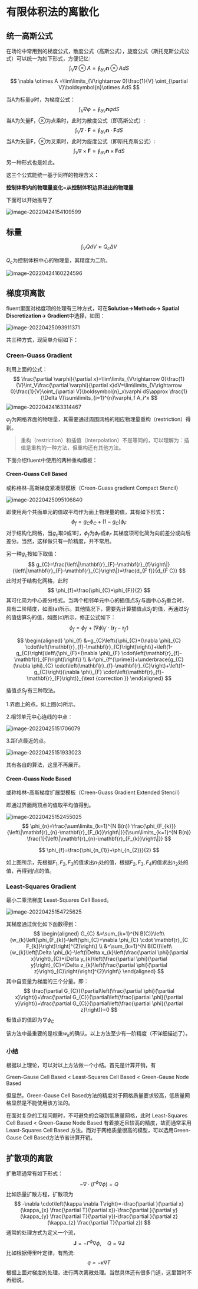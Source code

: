 # 有限体积法的离散化



## 统一高斯公式

在场论中常用到的梯度公式，散度公式（高斯公式），旋度公式（斯托克斯公式公式）可以统一为如下形式，方便记忆:
$$
\int_V\nabla \otimes A =\oint_{\partial V}\boldsymbol{n}\otimes AdS
$$

$$
\nabla \otimes A =\lim\limits_{V\rightarrow 0}\frac{1}{V} \oint_{\partial V}\boldsymbol{n}\otimes AdS
$$

当A为标量$\varphi$时，为梯度公式：
$$
\int_V\nabla\varphi =\oint_{\partial V}\boldsymbol{n}\varphi dS
$$
当A为矢量$\boldsymbol{F}$，$\otimes$为点乘时，此时为散度公式（即高斯公式）:
$$
\int_V\nabla\cdot\boldsymbol{F} =\oint_{\partial V}\boldsymbol{n}\cdot\boldsymbol{F} dS
$$
当A为矢量$\boldsymbol{F}$，$\otimes$为叉乘时，此时为旋度公式（即斯托克斯公式）:
$$
\int_V\nabla\times\boldsymbol{F} =\oint_{\partial V}\boldsymbol{n}\times\boldsymbol{F} dS
$$
另一种形式也是如此。

这三个公式能统一基于同样的物理含义：

**控制体积内的物理量变化=从控制体积边界进出的物理量**

下面可以开始推导了

![image-20220424154109599](https://s2.loli.net/2022/04/24/T6xcLzeE1YVjHtN.png)

## 标量

$$
\int_V QdV\approx Q_c\Delta V
$$

$Q_c$为控制体积中心的物理量，其精度为二阶。

![image-20220424160224596](https://s2.loli.net/2022/04/24/J5Vg9Lc61Zki3YH.png)

## 梯度项离散

fluent里面对梯度项的处理有三种方式，可在**Solution->Methods-> Spatial Discretization-> Gradient**中选择，如图：

![image-20220425093911371](https://s2.loli.net/2022/04/25/3puIk8Sw7sCqGyZ.png)

共三种方式，现简单介绍如下：

### Creen-Guass Gradient

利用上面的公式：
$$
\frac{\partial \varphi}{\partial x}=\lim\limits_{V\rightarrow 0}\frac{1}{V}\int_V\frac{\partial \varphi}{\partial x}dV=\lim\limits_{V\rightarrow 0}\frac{1}{V}\oint_{\partial V}\boldsymbol{n}_x\varphi dS\approx \frac{1}{\Delta V}\sum\limits_{i=1}^{n}\varphi_f A_i^x
$$
![image-20220424163314467](https://s2.loli.net/2022/04/24/TeBLYa4oh5uNwUA.png)

$\varphi_f$为网格界面的物理量，其需要通过周围网格的相应物理量重构（restriction）得到。

> 重构（restriction）和插值（interpolation）不是等同的，可以理解为：插值是重构的一种方法，但重构还有其他方法。

下面介绍fluent中使用的两种重构模板：

#### Creen-Guass Cell Based

或称格林-高斯梯度紧凑型模板（Creen-Guass gradient Compact Stencil）

![image-20220425095106840](https://s2.loli.net/2022/04/25/CSIUYetsZzAL2lX.png)

即使用两个共面单元的值取平均作为面上物理量的值，其有如下形式：
$$
\phi_{f}=g_{C} \phi_{C}+\left(1-g_{C}\right) \phi_{F}
$$
对于结构化网格，当$g_c$取0或1时，$\phi_f$为$\phi_F$或$\phi_F$ 其梯度项可化简为向前差分或向后差分。当然，这样做只有一阶精度，并不常用。

另一种$g_c$按如下取值：
$$
g_{C}=\frac{\left\|\mathbf{r}_{F}-\mathbf{r}_{f}\right\|}{\left\|\mathbf{r}_{F}-\mathbf{r}_{C}\right\|}=\frac{d_{F f}}{d_{F C}}
$$
此时对于结构化网格，此时
$$
\phi_{f}=\frac{\phi_{C}+\phi_{F}}{2}
$$
其可化简为中心差分格式。当两个相邻单元中心的插值点$S_{f^\prime}$与面中心$S_f$重合时，具有二阶精度，如图(a)所示。其他情况下，需要先计算插值点$S_{f^\prime}$的值，再通过$S_{f^\prime}$的值估算$S_f$的值，如图(c)所示，修正公式如下：
$$
\phi_f=\phi_{f^{\prime}}+(\nabla \phi)_{f^{\prime}} \cdot\left(\mathbf{r}_{f}-\mathbf{r}_{f^{\prime}}\right)
$$

$$
\begin{aligned}
\phi_{f} &=g_{C}\left\{\phi_{C}+(\nabla \phi)_{C} \cdot\left(\mathbf{r}_{f}-\mathbf{r}_{C}\right)\right\}+\left(1-g_{C}\right)\left\{\phi_{F}+(\nabla \phi)_{F} \cdot\left(\mathbf{r}_{f}-\mathbf{r}_{F}\right)\right\} \\
&=\phi_{f^{\prime}}+\underbrace{g_{C}(\nabla \phi)_{C} \cdot\left(\mathbf{r}_{f}-\mathbf{r}_{C}\right)+\left(1-g_{C}\right)(\nabla \phi)_{F} \cdot\left(\mathbf{r}_{f}-\mathbf{r}_{F}\right)}_{\text {correction }}
\end{aligned}
$$

插值点$S_{f^\prime}$有三种取法。

1.界面上的点。如上图(c)所示。

2.相邻单元中心连线的中点：



![image-20220425151706079](https://s2.loli.net/2022/04/25/w8DS72jGzTVLF94.png)

3.距f点最近的点。

![image-20220425151933023](https://s2.loli.net/2022/04/25/fLhAx9WiJoInEbU.png)

其有各自的算法，这里不再展开。

#### Creen-Guass Node Based

或称格林-高斯梯度扩展型模板（Creen-Guass Gradient Extended Stencil）

即通过界面两顶点的值取平均值得到。

![image-20220425152455025](https://s2.loli.net/2022/04/25/qcwlgk8GLb1RxNQ.png)
$$
\phi_{n}=\frac{\sum\limits_{k=1}^{N B(n)} \frac{\phi_{F_{k}}}{\left\|\mathbf{r}_{n}-\mathbf{r}_{F_{k}}\right\|}}{\sum\limits_{k=1}^{N B(n)} \frac{1}{\left\|\mathbf{r}_{n}-\mathbf{r}_{F_{k}}\right\|}}
$$

$$
\phi_{f}=\frac{\phi_{n_{1}}+\phi_{n_{2}}}{2}
$$

如上图所示，先根据$F_1,F_2,F_3$的值求出$n_1$处的值，根据$F_2,F_3,F_4$的值求出$n_2$处的值，再得到$f$点的值。

### Least-Squares Gradient

 最小二乘法梯度 Least-Squares Cell Based。

![image-20220425154725625](https://s2.loli.net/2022/04/25/X46gCsHNfbQVFI2.png)

其梯度通过优化如下函数得到：
$$
\begin{aligned}
G_{C} &=\sum_{k=1}^{N B(C)}\left\{w_{k}\left[\phi_{F_{k}}-\left(\phi_{C}+\nabla \phi_{C} \cdot \mathbf{r}_{C F_{k}}\right)\right]^{2}\right\} \\
&=\sum_{k=1}^{N B(C)}\left\{w_{k}\left[\Delta \phi_{k}-\left(\Delta x_{k}\left(\frac{\partial \phi}{\partial x}\right)_{C}+\Delta y_{k}\left(\frac{\partial \phi}{\partial y}\right)_{C}+\Delta z_{k}\left(\frac{\partial \phi}{\partial z}\right)_{C}\right)\right]^{2}\right\}
\end{aligned}
$$
其中自变量为梯度的三个分量。即：
$$
\frac{\partial G_{C}}{\partial\left(\frac{\partial \phi}{\partial x}\right)}=\frac{\partial G_{C}}{\partial\left(\frac{\partial \phi}{\partial y}\right)}=\frac{\partial G_{C}}{\partial\left(\frac{\partial \phi}{\partial z}\right)}=0
$$
极值点的值即为$\nabla\phi_C$

该方法中最重要的是权重$w_k$的确认。以上方法至少有一阶精度（不详细描述了）。

### 小结

根据以上理论，可以对以上方法做一个小结。首先是计算开销，有

 Green-Gause Cell Based  < Least-Squares Cell Based < Green-Gause Node Based

但显然，Green-Gause Cell Based方法的精度对于网格质量要求较高，低质量网格显然是不能使用该方法的。

在面对复杂的工程问题时，不可避免的会碰到低质量网格，此时 Least-Squares Cell Based < Green-Gause Node Based 有着接近且较高的精度，故而通常采用Least-Squares Cell Based 方法。而对于网格质量很高的模型，可以选用Green-Gause Cell Based方法节省计算开销。

## 扩散项的离散

扩散项通常有如下形式：
$$
-\nabla \cdot\left(\Gamma^{\phi} \nabla \phi\right)=Q
$$
比如热量扩散方程，扩散项为
$$
-\nabla \cdot\left(\kappa \nabla T\right)=-\frac{\partial }{\partial x}(\kappa_{x} \frac{\partial T}{\partial x})-\frac{\partial }{\partial y}(\kappa_{y} \frac{\partial T}{\partial y})-\frac{\partial }{\partial z}(\kappa_{z} \frac{\partial T}{\partial z})
$$
通常的处理方式为定义一个流，
$$
\boldsymbol{J} =-\Gamma^{\phi} \nabla \phi,\quad Q = \nabla \boldsymbol{J}
$$
比如根据傅里叶定律，有热流:
$$
q = -\kappa\nabla T
$$
根据上面对梯度的处理，进行两次离散处理。当然具体还有很多门道，这里暂时不再细说。